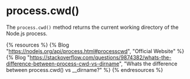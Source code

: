 # process.cwd()

The `process.cwd()` method returns the current working directory of the Node.js process.

{% resources %}
  {% Blog "https://nodejs.org/api/process.html#processcwd", "Official Website" %}
  {% Blog "https://stackoverflow.com/questions/9874382/whats-the-difference-between-process-cwd-vs-dirname", "Whats the difference between process.cwd() vs __dirname?" %}
{% endresources %}